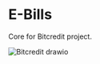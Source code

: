 # E-Bills

Core for Bitcredit project.

![Bitcredit drawio](https://github.com/BitcoinCredit/E-Bills/assets/57773598/1fd8021d-cc41-408e-8c7e-c256c3bf4f3a)

